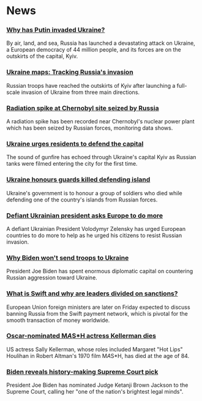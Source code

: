 # News
### [Why has Putin invaded Ukraine?](https://www.bbc.com/news/world-europe-56720589)
By air, land, and sea, Russia has launched a devastating attack on Ukraine, a European democracy of 44 million people, and its forces are on the outskirts of the capital, Kyiv. 
### [Ukraine maps: Tracking Russia's invasion](https://www.bbc.com/news/world-europe-60506682)
Russian troops have reached the outskirts of Kyiv after launching a full-scale invasion of Ukraine from three main directions.
### [Radiation spike at Chernobyl site seized by Russia](https://www.bbc.com/news/science-environment-60528828)
A radiation spike has been recorded near Chernobyl's nuclear power plant which has been seized by Russian forces, monitoring data shows.
### [Ukraine urges residents to defend the capital](https://www.bbc.com/news/world-europe-60513116)
The sound of gunfire has echoed through Ukraine's capital Kyiv as Russian tanks were filmed entering the city for the first time.
### [Ukraine honours guards killed defending island](https://www.bbc.com/news/world-europe-60522454)
Ukraine's government is to honour a group of soldiers who died while defending one of the country's islands from Russian forces. 
### [Defiant Ukrainian president asks Europe to do more](https://www.bbc.com/news/world-europe-60527346)
A defiant Ukrainian President Volodymyr Zelensky has urged European countries to do more to help as he urged his citizens to resist Russian invasion.
### [Why Biden won't send troops to Ukraine](https://www.bbc.com/news/world-us-canada-60499385)
President Joe Biden has spent enormous diplomatic capital on countering Russian aggression toward Ukraine. 
### [What is Swift and why are leaders divided on sanctions?](https://www.bbc.com/news/business-60521822)
European Union foreign ministers are later on Friday expected to discuss banning Russia from the Swift payment network, which is pivotal for the smooth transaction of money worldwide.
### [Oscar-nominated M*A*S*H actress Kellerman dies](https://www.bbc.com/news/entertainment-arts-60521458)
US actress Sally Kellerman, whose roles included Margaret "Hot Lips" Houlihan in Robert Altman's 1970 film M*A*S*H, has died at the age of 84.
### [Biden reveals history-making Supreme Court pick](https://www.bbc.com/news/world-us-canada-60528132)
President Joe Biden has nominated Judge Ketanji Brown Jackson to the Supreme Court, calling her "one of the nation's brightest legal minds".

